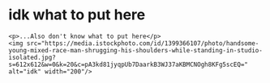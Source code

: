 <!DOCTYPE html>
<html>
  <head>
    <meta charset="utf-8">
    <title>Assignment 0</title> 
  </head>
  <body>
    <h1>idk what to put here</h1>

    <p>...Also don't know what to put here</p>
    <img src="https://media.istockphoto.com/id/1399366107/photo/handsome-young-mixed-race-man-shrugging-his-shoulders-while-standing-in-studio-isolated.jpg?s=612x612&w=0&k=20&c=pA3kd81jyqpUb7DaarkB3WJ37aKBMCNOgh8KFg5scEQ=" alt="idk" width="200"/>
  </body>
</html>
